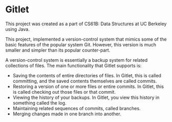 # Gitlet

This project was created as a part of CS61B: Data Structures at UC Berkeley using Java.

This project, implemented a version-control system that mimics some of the basic features of the popular system Git. However, this version is much smaller and simpler than its popular counter-part.

A version-control system is essentially a backup system for related collections of files. The main functionality that Gitlet supports is:

- Saving the contents of entire directories of files. In Gitlet, this is called committing, and the saved contents themselves are called commits.
- Restoring a version of one or more files or entire commits. In Gitlet, this is called checking out those files or that commit.
- Viewing the history of your backups. In Gitlet, you view this history in something called the log.
- Maintaining related sequences of commits, called branches.
- Merging changes made in one branch into another.
